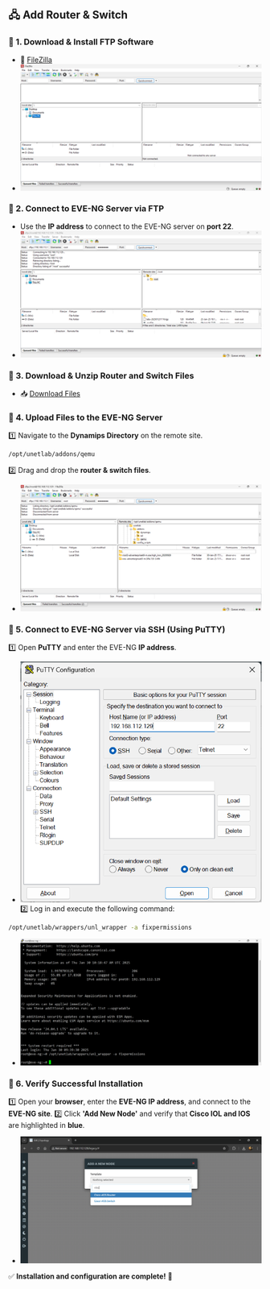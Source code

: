 ## 🖧 Add Router & Switch

### 🔹 1. Download & Install FTP Software
- 🔗 [FileZilla](https://filezilla-project.org)
- ![FTP](imgs/ftp.png)

### 🔹 2. Connect to EVE-NG Server via FTP
- Use the **IP address** to connect to the EVE-NG server on **port 22**.
- ![conn Ftp](imgs/connFtp.png)

### 🔹 3. Download & Unzip Router and Switch Files
- 📥 [Download Files](https://drive.google.com/drive/folders/1-PfBdcoa2BJnFKN_nMBsjHqRNQ2H4avU?usp=sharing)

### 🔹 4. Upload Files to the EVE-NG Server
1️⃣ Navigate to the **Dynamips Directory** on the remote site.
```bash
/opt/unetlab/addons/qemu
```
2️⃣ Drag and drop the **router & switch files**.
- ![upload Ftp](imgs/upvIOS.png)

### 🔹 5. Connect to EVE-NG Server via SSH (Using PuTTY)
1️⃣ Open **PuTTY** and enter the EVE-NG **IP address**.
- ![putty](imgs/putty.png)
2️⃣ Log in and execute the following command:
```bash
/opt/unetlab/wrappers/unl_wrapper -a fixpermissions
```
- ![puttyCmd](imgs/puttyCmd.png)

### 🔹 6. Verify Successful Installation
1️⃣ Open your **browser**, enter the **EVE-NG IP address**, and connect to the **EVE-NG site**.
2️⃣ Click **'Add New Node'** and verify that **Cisco IOL and IOS** are highlighted in **blue**.
- ![check node](imgs/checkWeb.png)

✅ **Installation and configuration are complete!** 🚀
